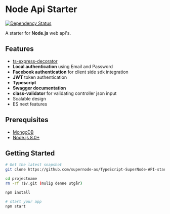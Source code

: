 Node Api Starter
=======================

[![Dependency Status](https://david-dm.org/scopsy/node-typescript-starter/status.svg?style=flat)](https://david-dm.org/scopsy/node-typescript-starter)


A starter for **Node.js** web api's.

Features
--------
- [ts-express-decorator](https://github.com/Romakita/ts-express-decorators)
- **Local authentication** using Email and Password
- **Facebook authentication** for client side sdk integration
- **JWT** token authentication
- **Typescript**
- **Swagger documentation**
- **class-validator** for validating controller json input
- Scalable design
- ES next features

Prerequisites
-------------
- [MongoDB](https://www.mongodb.org/downloads)
- [Node.js 8.0+](http://nodejs.org)


Getting Started
---------------

```bash
# Get the latest snapshot
git clone https://github.com/supernode-as/TypeScript-SuperNode-API-starter.git projectname

cd projectname
rm -rf !$/.git (mulig denne utgår)

npm install

# start your app
npm start
```
